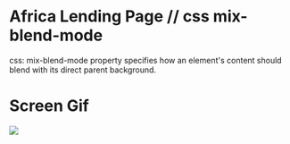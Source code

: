 # Africa Lending Page // css mix-blend-mode
css: mix-blend-mode property specifies how an element's content should blend with its direct parent background.

# Screen Gif
![](https://github.com/hmzckr/africa_lendging_page/blob/main/screen.gif)
